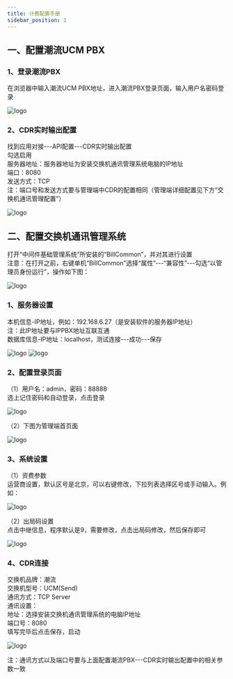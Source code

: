 ```yaml
---
title: 计费配置手册
sidebar_position: 1
---
```

## 一、配置潮流UCM PBX
### 1、登录潮流PBX
<p style={{marginLeft:"2em" ,fontSize:"20px"}}>
在浏览器中输入潮流UCM PBX地址，进入潮流PBX登录页面，输入用户名密码登录
</p>
<!-- <img src="/img/softwareInstall/Standalone/Grandstream/1/1.png" alt="" style={{ marginLeft: "4em"}} />· -->
<img src={require('@site/static/img/softwareInstall/Standalone/Grandstream/1/1.png').default} alt="logo" style={{marginLeft:"4em"}} />

### 2、CDR实时输出配置
<p style={{marginLeft:"2em" ,fontSize:"20px"}}>
找到应用对接---API配置---CDR实时输出配置<br />
勾选启用<br />
服务器地址：<span style={{ color:"red"}}>服务器地址为安装交换机通讯管理系统电脑的IP地址</span><br />
端口：<span style={{ color:"red"}}>8080</span><br />
发送方式：<span style={{ color:"red"}}>TCP</span><br />
<span style={{ color:"red"}}>注：端口号和发送方式要与管理端中CDR的配置相同（管理端详细配置见下方“交换机通讯管理配置”）</span>
</p>
<!-- <img src="/img/softwareInstall/Standalone/Grandstream/1/2.png" alt="" style={{ marginLeft: "4em"}} />· -->
<img src={require('@site/static/img/softwareInstall/Standalone/Grandstream/1/2.png').default} alt="logo" style={{marginLeft:"4em"}} />

## 二、配置交换机通讯管理系统
<p style={{marginLeft:"2em" ,fontSize:"20px"}}>
打开“中间件基础管理系统”所安装的“BillCommon”，并对其进行设置<br />
<span style={{ color:"red"}}>注意：在打开之前，右键单机“BillCommon”选择“属性”---“兼容性”---勾选“以管理员身份运行”，操作如下图：</span>
</p>
<!-- <img src="/img/softwareInstall/Standalone/Grandstream/1/3.png" alt="" style={{ marginLeft: "4em"}} />· -->
<img src={require('@site/static/img/softwareInstall/Standalone/Grandstream/1/3.png').default} alt="logo" style={{marginLeft:"4em"}} />

### 1、服务器设置
<p style={{marginLeft:"2em" ,fontSize:"20px"}}>
本机信息-IP地址，例如：192.168.6.27（是安装软件的服务器IP地址）<span style={{ color:"red"}}><br />注：此IP地址要与IPPBX地址互联互通</span><br />
数据库信息-IP地址：localhost，测试连接---成功---保存
</p>
<!-- <img src="/img/softwareInstall/Standalone/Grandstream/1/4.png" alt="" style={{ marginLeft: "4em"}} />· -->
<!-- <img src="/img/softwareInstall/Standalone/Grandstream/1/5.png" alt="" style={{ marginLeft: "4em"}} />· -->
<img src={require('@site/static/img/softwareInstall/Standalone/Grandstream/1/4.png').default} alt="logo" style={{marginLeft:"4em"}} />
<img src={require('@site/static/img/softwareInstall/Standalone/Grandstream/1/5.png').default} alt="logo" style={{marginLeft:"4em"}} />

### 2、配置登录页面
<p style={{marginLeft:"2em" ,fontSize:"20px"}}>
（1）用户名：admin，密码：88888<br />
选上记住密码和自动登录，点击登录
</p>
<!-- <img src="/img/softwareInstall/Standalone/Grandstream/1/6.png" alt="" style={{ marginLeft: "4em"}} />· -->
<img src={require('@site/static/img/softwareInstall/Standalone/Grandstream/1/6.png').default} alt="logo" style={{marginLeft:"4em"}} />

<p style={{marginLeft:"2em" ,fontSize:"20px"}}>
（2）下图为管理端首页面
</p>
<!-- <img src="/img/softwareInstall/Standalone/Grandstream/1/7.png" alt="" style={{ marginLeft: "4em"}} />· -->
<img src={require('@site/static/img/softwareInstall/Standalone/Grandstream/1/7.png').default} alt="logo" style={{marginLeft:"4em"}} />


### 3、系统设置
<p style={{marginLeft:"2em" ,fontSize:"20px"}}>
（1）资费参数<br />
运营商设置，默认区号是北京，可以右键修改，下拉列表选择区号或手动输入。例如：
</p>
<!-- <img src="/img/softwareInstall/Standalone/Grandstream/1/8.png" alt="" style={{ marginLeft: "4em"}} />· -->
<img src={require('@site/static/img/softwareInstall/Standalone/Grandstream/1/8.png').default} alt="logo" style={{marginLeft:"4em"}} />

<p style={{marginLeft:"2em" ,fontSize:"20px"}}>
（2）出局码设置<br />
点击中继信息，程序默认是9，需要修改，点击出局码修改，然后保存即可
</p>
<!-- <img src="/img/softwareInstall/Standalone/Grandstream/1/9.png" alt="" style={{ marginLeft: "4em"}} />· -->
<img src={require('@site/static/img/softwareInstall/Standalone/Grandstream/1/9.png').default} alt="logo" style={{marginLeft:"4em"}} />

### 4、CDR连接
<p style={{marginLeft:"2em" ,fontSize:"20px"}}>
交换机品牌：<span style={{ color:"red"}}>潮流</span><br />
交换机型号：<span style={{ color:"red"}}>UCM(Send)</span><br />
通讯方式：<span style={{ color:"red"}}>TCP Server</span><br />
通讯设置：<br />
地址：<span style={{ color:"red"}}>选择安装交换机通讯管理系统的电脑IP地址</span><br />
端口号：<span style={{ color:"red"}}>8080</span><br />
填写完毕后点击保存，启动
</p>
<!-- <img src="/img/softwareInstall/Standalone/Grandstream/1/10.png" alt="" style={{ marginLeft: "4em"}} />· -->
<img src={require('@site/static/img/softwareInstall/Standalone/Grandstream/1/10.png').default} alt="logo" style={{marginLeft:"4em"}} />

<p style={{marginLeft:"2em" ,color:"red" ,fontSize:"20px"}}>
注：通讯方式以及端口号要与上面配置潮流PBX---CDR实时输出配置中的相关参数一致
</p>